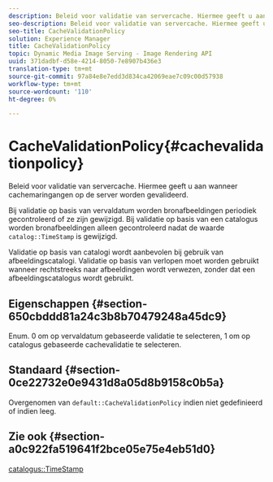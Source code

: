 ```yaml
---
description: Beleid voor validatie van servercache. Hiermee geeft u aan wanneer cachemaringangen op de server worden gevalideerd.
seo-description: Beleid voor validatie van servercache. Hiermee geeft u aan wanneer cachemaringangen op de server worden gevalideerd.
seo-title: CacheValidationPolicy
solution: Experience Manager
title: CacheValidationPolicy
topic: Dynamic Media Image Serving - Image Rendering API
uuid: 371dadbf-d58e-4214-8050-7e8907b436e3
translation-type: tm+mt
source-git-commit: 97a84e8e7edd3d834ca42069eae7c09c00d57938
workflow-type: tm+mt
source-wordcount: '110'
ht-degree: 0%

---
```



# CacheValidationPolicy{#cachevalidationpolicy}

Beleid voor validatie van servercache. Hiermee geeft u aan wanneer cachemaringangen op de server worden gevalideerd.

Bij validatie op basis van vervaldatum worden bronafbeeldingen periodiek gecontroleerd of ze zijn gewijzigd. Bij validatie op basis van een catalogus worden bronafbeeldingen alleen gecontroleerd nadat de waarde `catalog::TimeStamp` is gewijzigd.

Validatie op basis van catalogi wordt aanbevolen bij gebruik van afbeeldingscatalogi. Validatie op basis van verlopen moet worden gebruikt wanneer rechtstreeks naar afbeeldingen wordt verwezen, zonder dat een afbeeldingscatalogus wordt gebruikt.

## Eigenschappen {#section-650cbddd81a24c3b8b70479248a45dc9}

Enum. 0 om op vervaldatum gebaseerde validatie te selecteren, 1 om op catalogus gebaseerde cachevalidatie te selecteren.

## Standaard {#section-0ce22732e0e9431d8a05d8b9158c0b5a}

Overgenomen van `default::CacheValidationPolicy` indien niet gedefinieerd of indien leeg.

## Zie ook {#section-a0c922fa519641f2bce05e75e4eb51d0}

[catalogus::TimeStamp](../../../../../is-api/image-catalog/image-serving-api-ref/c-image-catalog-reference/c-image-svg-data-reference/c-svg-data-reference/r-timestamp-svg.md#reference-59a27b72f4cb4a53a3baba83214c4ded)
